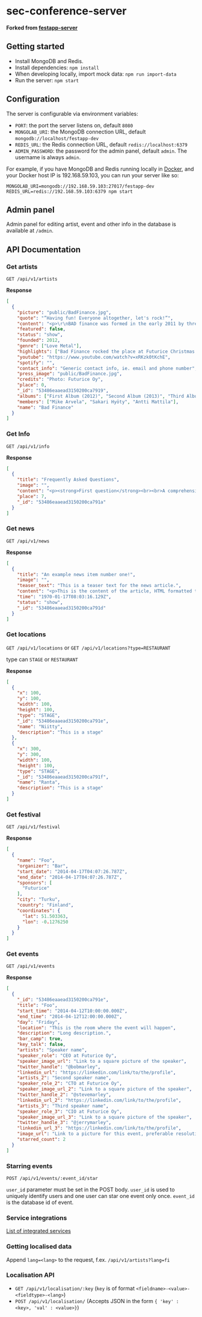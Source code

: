 sec-conference-server
==============

**Forked from [festapp-server](https://github.com/futurice/festapp-server)**

## Getting started

* Install MongoDB and Redis.
* Install dependencies: `npm install`
* When developing locally, import mock data: `npm run import-data`
* Run the server: `npm start`

## Configuration

The server is configurable via environment variables:

* `PORT`: the port the server listens on, default `8080`
* `MONGOLAB_URI`: the MongoDB connection URL, default `mongodb://localhost/festapp-dev`
* `REDIS_URL`: the Redis connection URL, default `redis://localhost:6379`
* `ADMIN_PASSWORD`: the password for the admin panel, default `admin`. The username is always `admin`.

For example, if you have MongoDB and Redis running locally in [Docker](https://www.docker.com/), and your Docker host IP
is 192.168.59.103, you can run your server like so:

```
MONGOLAB_URI=mongodb://192.168.59.103:27017/festapp-dev REDIS_URL=redis://192.168.59.103:6379 npm start
```

## Admin panel

Admin panel for editing artist, event and other info in the database is available at `/admin`.

## API Documentation

### Get artists
`GET /api/v1/artists`

**Response**
```json
[
  {
    "picture": "public/BadFinance.jpg",
    "quote": "”Having fun! Everyone altogether, let's rock!”",
    "content": "<p>\r\nBAD finance was formed in the early 2011 by three guys, Sakari, Antti and Jari, all working at Futurice Tampere. The band started reheasing at Jari's student dorm in Hervanta but after Futurice office moved into bigger premises the boys got their own band room.</p>\r\n",
    "featured": false,
    "status": "show",
    "founded": 2012,
    "genre": ["Love Metal"],
    "highlights": ["Bad Finance rocked the place at Futurice Christmas Party 2012."],
    "youtube": "https://www.youtube.com/watch?v=xRKzk0tKchE",
    "spotify": "",
    "contact_info": "Generic contact info, ie. email and phone number",
    "press_image": "public/BadFinance.jpg",
    "credits": "Photo: Futurice Oy",
    "place": 0,
    "_id": "53486eaaead3150200ca7919",
    "albums": ["First Album (2012)", "Second Album (2013)", "Third Album (2014)"],
    "members": ["Mike Arvela", "Sakari Hyöty", "Antti Mattila"],
    "name": "Bad Finance"
  }
]
```

### Get Info
`GET /api/v1/info`

**Response**
```json
[
  {
    "title": "Frequently Asked Questions",
    "image": "",
    "content": "<p><strong>First question</strong><br><br>A comprehensive response<br><br>Second question<br>A comprehensive response<br><br><br></p>\r\n",
    "place": 7,
    "_id": "53486eaaead3150200ca791a"
  }
]
```

### Get news

`GET /api/v1/news`

**Response**
```json
[
  {
    "title": "An example news item number one!",
    "image": "",
    "teaser_text": "This is a teaser text for the news article.",
    "content": "<p>This is the content of the article, HTML formatted to your liking.</p><br><br>\r\n",
    "time": "1970-01-17T08:03:16.129Z",
    "status": "show",
    "_id": "53486eaaead3150200ca791d"
  }
]
```

### Get locations
`GET /api/v1/locations` or `GET /api/v1/locations?type=RESTAURANT`

type can `STAGE` or `RESTAURANT`

**Response**
```json
[
  {
    "x": 100,
    "y": 100,
    "width": 100,
    "height": 100,
    "type": "STAGE",
    "_id": "53486eaaead3150200ca791e",
    "name": "Niitty",
    "description": "This is a stage"
  },
  {
    "x": 300,
    "y": 300,
    "width": 100,
    "height": 100,
    "type": "STAGE",
    "_id": "53486eaaead3150200ca791f",
    "name": "Ranta",
    "description": "This is a stage"
  }
]
```

### Get festival
`GET /api/v1/festival`

**Response**
```json
[
  {
    "name": "Foo",
    "organizer": "Bar",
    "start_date": "2014-04-17T04:07:26.787Z",
    "end_date": "2014-04-17T04:07:26.787Z",
    "sponsors": [
      "Futurice"
    ],
    "city": "Turku",
    "country": "Finland",
    "coordinates": {
      "lat": 51.503363,
      "lon": -0.1276250
    }
  }
]
```

### Get events
`GET /api/v1/events`

**Response**
```json
[
  {
    "_id": "53486eaaead3150200ca791e",
    "title": "Foo",
    "start_time": "2014-04-12T10:00:00.000Z",
    "end_time": "2014-04-12T12:00:00.000Z",
    "day": "Friday",
    "location": "This is the room where the event will happen",
    "description": "Long description.",
    "bar_camp": true,
    "key_talk": false,
    "artists": "Speaker name",
    "speaker_role": "CEO at Futurice Oy",
    "speaker_image_url": "Link to a square picture of the speaker",
    "twitter_handle": "@bobmarley",
    "linkedin_url": "https://linkedin.com/link/to/the/profile",
    "artists_2": "Second speaker name",
    "speaker_role_2": "CTO at Futurice Oy",
    "speaker_image_url_2": "Link to a square picture of the speaker",
    "twitter_handle_2": "@stevemarley",
    "linkedin_url_2": "https://linkedin.com/link/to/the/profile",
    "artists_3": "Third speaker name",
    "speaker_role_3": "CIO at Futurice Oy",
    "speaker_image_url_3": "Link to a square picture of the speaker",
    "twitter_handle_3": "@jerrymarley",
    "linkedin_url_3": "https://linkedin.com/link/to/the/profile",
    "image_url": "Link to a picture for this event, preferable resolution 1000x500 ",
    "starred_count": 2
  }
]
```
### Starring events

`POST /api/v1/events/:event_id/star`

`user_id` parameter must be set in the POST body. `user_id` is used to uniquely identify users and one user can star one event only once. `event_id` is the database id of event.

### Service integrations

[List of integrated services](Services.md)

### Getting localised data

Append `lang=<lang>` to the request, f.ex. `/api/v1/artists?lang=fi`

### Localisation API
* `GET /api/v1/localisation/:key` (`key` is of format `<fieldname>-<value>-<fieldtype>-<lang>`)
* `POST /api/v1/localisation/` (Accepts JSON in the form `{ 'key' : <key>, 'val' : <value>}`)

